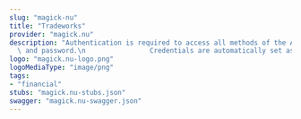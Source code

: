 ```yaml
---
slug: "magick-nu"
title: "Tradeworks"
provider: "magick.nu"
description: "Authentication is required to access all methods of the API. Enter username\
  \ and password.\n                Credentials are automatically set as you type."
logo: "magick.nu-logo.png"
logoMediaType: "image/png"
tags:
- "financial"
stubs: "magick.nu-stubs.json"
swagger: "magick.nu-swagger.json"
---
```

